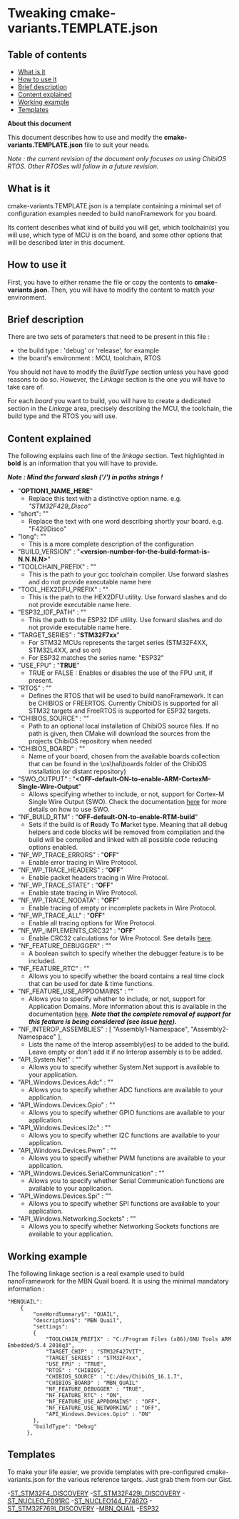 # Tweaking cmake-variants.TEMPLATE.json

## Table of contents ##

- [What is it](#what-is-it)
- [How to use it](#how-to-use-it)
- [Brief description](#brief-description)
- [Content explained](#content-explained)
- [Working example](#working-example)
- [Templates](#templates)

**About this document**

This document describes how to use and modify the **cmake-variants.TEMPLATE.json** file to suit your needs.

_Note : the current revision of the document only focuses on using ChibiOS RTOS. Other RTOSes will follow in a future revision._

## What is it

cmake-variants.TEMPLATE.json is a template containing a minimal set of configuration examples needed to build nanoFramework for you board.

Its content describes what kind of build you will get, which toolchain(s) you will use, which type of MCU is on the board, and some other options that will be described later in this document.

## How to use it

First, you have to either rename the file or copy the contents to **cmake-variants.json**. Then, you will have to modify the content to match your environment.


## Brief description

There are two sets of parameters that need to be present in this file :
- the build type : 'debug' or 'release', for example
- the board's environment : MCU, toolchain, RTOS

You should not have to modify the *BuildType* section unless you have good reasons to do so. However, the *Linkage* section is the one you will have to take care of.

For each *board* you want to build, you will have to create a dedicated section in the *Linkage* area, precisely describing the MCU, the toolchain, the build type and the RTOS you will use.

## Content explained
The following explains each line of the *linkage* section. Text highlighted in **bold** is an information that you will have to provide.

**_Note : Mind the forward slash ('/') in paths strings !_**

- "**OPTION1_NAME_HERE**"
	- Replace this text with a distinctive option name. e.g. *"STM32F429_Disco"*
- "short": "**<summary-here>**"
	- Replace the *<summary-here>* text with one word describing shortly your board. e.g. "F429Disco"
- "long": "**<description-here>**"
	- This is a more complete description of the configuration
- "BUILD_VERSION" : "**<version-number-for-the-build-format-is-N.N.N.N>**"
- "TOOLCHAIN_PREFIX" : "**<path-to-gcc-toolchain-mind-the-forward-slash>**"
	- This is the path to your gcc toolchain compiler. Use forward slashes and do not provide executable name here
- "TOOL_HEX2DFU_PREFIX" : "**<path-to-hex2dfu-utility-mind-the-forward-slash>**"
	- This is the path to the HEX2DFU utility. Use forward slashes and do not provide executable name here.
- "ESP32_IDF_PATH" : "**<path-to-esp-idf-mind-the-forward-slash>**"
	- This the path to the ESP32 IDF utility. Use forward slashes and do not provide executable name here.
- "TARGET_SERIES" : "**STM32F7xx**"
	- For STM32 MCUs represents the target series (STM32F4XX, STM32L4XX, and so on)
	- For ESP32 matches the series name: "ESP32"
- "USE_FPU" : "**TRUE**"
	- TRUE or FALSE : Enables or disables the use of the FPU unit, if present.
- "RTOS" : "**<one-of-valid-rtos-options>**"
	- Defines the RTOS that will be used to build nanoFramework. It can be CHIBIOS or FREERTOS. Currently ChibiOS is supported for all STM32 targets and FreeRTOS is supported for ESP32 targets.
- "CHIBIOS_SOURCE" : "**<path-to-chibios-source-mind-the-forward-slash>**"
	- Path to an optional local installation of ChibiOS source files. If no path is given, then CMake will download the sources from the projects ChibiOS repository when needed
- "CHIBIOS_BOARD" : "**<valid-chibios-board-name-from-boards-collection>**"
	- Name of your board, chosen from the available boards collection that can be found in the \os\hal\boards folder of the ChibiOS installation (or distant repository)
- "SWO_OUTPUT" : "**<OFF-default-ON-to-enable-ARM-CortexM-Single-Wire-Output**"
	- Allows specifying whether to include, or not, support for Cortex-M Single Wire Output (SWO). Check the documentation [here](arm-swo.md) for more details on how to use SWO.
- "NF_BUILD_RTM" : "**OFF-default-ON-to-enable-RTM-build**"
	- Sets if the build is of **R**eady **T**o **M**arket type. Meaning that all debug helpers and code blocks will be removed from compilation and the build will be compiled and linked with all possible code reducing options enabled.
- "NF_WP_TRACE_ERRORS" : "**OFF**"
	- Enable error tracing in Wire Protocol.
- "NF_WP_TRACE_HEADERS" :  "**OFF**"
	- Enable packet headers tracing in Wire Protocol.
- "NF_WP_TRACE_STATE" :  "**OFF**"
	- Enable state tracing in Wire Protocol.
- "NF_WP_TRACE_NODATA" :  "**OFF**"
	- Enable tracing of empty or incomplete packets in Wire Protocol.
- "NF_WP_TRACE_ALL" :  "**OFF**"
	- Enable all tracing options for Wire Protocol.
- "NF_WP_IMPLEMENTS_CRC32" :  "**OFF**"
	- Enable CRC32 calculations for Wire Protocol. See details [here](../architecture/wire-protocol.md#crc32-validatons).
- "NF_FEATURE_DEBUGGER" : "**<TRUE-to-include-nF-debugger>**"
	- A boolean switch to specify whether the debugger feature is to be included.
- "NF_FEATURE_RTC" : "**<OFF-default-ON-to-enable-hardware-RTC>**"
	- Allows you to specify whether the board contains a real time clock that can be used for date & time functions.
- "NF_FEATURE_USE_APPDOMAINS" : "**<OFF-default-ON-to-enable-support-for-Application-Domains>**"
	- Allows you to specify whether to include, or not, support for Application Domains. More information about this is available in the documentation [here](https://msdn.microsoft.com/en-us/library/cxk374d9(v=vs.90).aspx). ***Note that the complete removal of support for this feature is being considered (see issue [here](https://github.com/nanoframework/nf-interpreter/issues/303)).***
- "NF_INTEROP_ASSEMBLIES" : [ "Assembly1-Namespace", "Assembly2-Namespace" ],
	- Lists the name of the Interop assembly(ies) to be added to the build. Leave empty or don't add it if no Interop assembly is to be added.
- "API_System.Net" : "**<OFF-default-ON-to-add-this-API>**"
	- Allows you to specify whether System.Net support is available to your application.
- "API_Windows.Devices.Adc" : "**<OFF-default-ON-to-add-this-API>**"
	- Allows you to specify whether ADC functions are available to your application.
- "API_Windows.Devices.Gpio" : "**<OFF-default-ON-to-add-this-API>**"
	- Allows you to specify whether GPIO functions are available to your application.
- "API_Windows.Devices.I2c" : "**<OFF-default-ON-to-add-this-API>**"
	- Allows you to specify whether I2C functions are available to your application.
- "API_Windows.Devices.Pwm" : "**<OFF-default-ON-to-add-this-API>**"
	- Allows you to specify whether PWM functions are available to your application.
- "API_Windows.Devices.SerialCommunication" : "**<OFF-default-ON-to-add-this-API>**"
	- Allows you to specify whether Serial Communication functions are available to your application.
- "API_Windows.Devices.Spi" : "**<OFF-default-ON-to-add-this-API>**"
	- Allows you to specify whether SPI functions are available to your application.
- "API_Windows.Networking.Sockets" : "**<OFF-default-ON-to-add-this-API>**"
	- Allows you to specify whether Networking Sockets functions are available to your application.


## Working example
The following linkage section is a real example used to build nanoFramework for the MBN Quail board. It is using the minimal mandatory information :

```
"MBNQUAIL":
	{
		"oneWordSummary$": "QUAIL",
        "description$": "MBN Quail",
        "settings":
		{
            "TOOLCHAIN_PREFIX" : "C:/Program Files (x86)/GNU Tools ARM Embedded/5.4 2016q3",
            "TARGET_CHIP" : "STM32F427VIT",
			"TARGET_SERIES" : "STM32F4xx",
            "USE_FPU" : "TRUE",
            "RTOS" : "CHIBIOS", 
            "CHIBIOS_SOURCE" : "C:/dev/ChibiOS_16.1.7",
            "CHIBIOS_BOARD" : "MBN_QUAIL"
			"NF_FEATURE_DEBUGGER" : "TRUE",
            "NF_FEATURE_RTC" : "ON",
			"NF_FEATURE_USE_APPDOMAINS" : "OFF",
			"NF_FEATURE_USE_NETWORKING" : "OFF",			
            "API_Windows.Devices.Gpio" : "ON"
        },
        "buildType": "Debug"
      },
```

## Templates 

To make your life easier, we provide templates with pre-configured cmake-variants.json for the various reference targets. Just grab them from our Gist.

-[ST_STM32F4_DISCOVERY](https://gist.github.com/nfbot/d4dbea239069146fe30d0869463507a8)
-[ST_STM32F429I_DISCOVERY](https://gist.github.com/nfbot/06eadeca52fbed933b4b37a5942661a6)
-[ST_NUCLEO_F091RC](https://gist.github.com/nfbot/cf7f6cfeb6f776ba068985bc44c005f0)
-[ST_NUCLEO144_F746ZG](https://gist.github.com/nfbot/6de229c9e6e64d5c48b729e077af7153)
-[ST_STM32F769I_DISCOVERY](https://gist.github.com/nfbot/efd47b5cfffdc7e54e388c37f1cb7a9c)
-[MBN_QUAIL](https://gist.github.com/nfbot/06723075c41d4e8f66ba511a4ce46e3f)
-[ESP32](https://gist.github.com/nfbot/627051a2f9f459d3c8f17752ca4985be)
